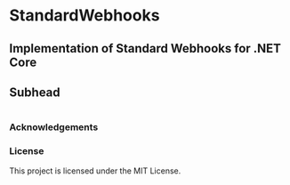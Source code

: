 # StandardWebhooks

## Implementation of Standard Webhooks for .NET Core


## Subhead
```csharp

```

### Acknowledgements


### License
This project is licensed under the MIT License.
